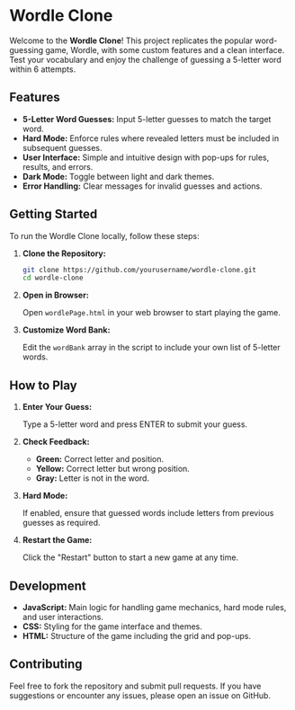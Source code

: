 # Wordle Clone

Welcome to the **Wordle Clone**! This project replicates the popular word-guessing game, Wordle, with some custom features and a clean interface. Test your vocabulary and enjoy the challenge of guessing a 5-letter word within 6 attempts.

## Features

- **5-Letter Word Guesses:** Input 5-letter guesses to match the target word.
- **Hard Mode:** Enforce rules where revealed letters must be included in subsequent guesses.
- **User Interface:** Simple and intuitive design with pop-ups for rules, results, and errors.
- **Dark Mode:** Toggle between light and dark themes.
- **Error Handling:** Clear messages for invalid guesses and actions.

## Getting Started

To run the Wordle Clone locally, follow these steps:

1. **Clone the Repository:**

    ```bash
    git clone https://github.com/yourusername/wordle-clone.git
    cd wordle-clone
    ```

2. **Open in Browser:**

    Open `wordlePage.html` in your web browser to start playing the game.

3. **Customize Word Bank:**

    Edit the `wordBank` array in the script to include your own list of 5-letter words.

## How to Play

1. **Enter Your Guess:**

    Type a 5-letter word and press ENTER to submit your guess.

2. **Check Feedback:**

    - **Green:** Correct letter and position.
    - **Yellow:** Correct letter but wrong position.
    - **Gray:** Letter is not in the word.

3. **Hard Mode:**

    If enabled, ensure that guessed words include letters from previous guesses as required.

4. **Restart the Game:**

    Click the "Restart" button to start a new game at any time.

## Development

- **JavaScript:** Main logic for handling game mechanics, hard mode rules, and user interactions.
- **CSS:** Styling for the game interface and themes.
- **HTML:** Structure of the game including the grid and pop-ups.

## Contributing

Feel free to fork the repository and submit pull requests. If you have suggestions or encounter any issues, please open an issue on GitHub.
